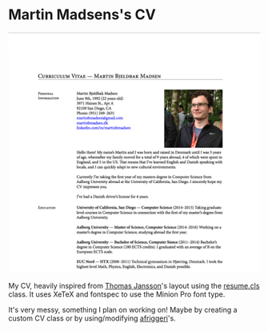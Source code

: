 # Martin Madsens's CV

![Sample image of generated PDF file](sample.png)

My CV, heavily inspired from [Thomas Jansson](http://www.tjansson.dk/?p=604)'s layout using the [resume.cls](http://people.debian.org/~dburrows/resume-cls.html) class. It uses XeTeX and fontspec to use the Minion Pro font type.

It's very messy, something I plan on working on! Maybe by creating a custom CV class or by using/modifying [afriggeri](https://github.com/afriggeri/cv)'s.
